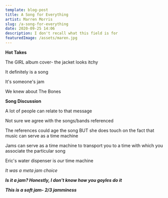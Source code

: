 ```yaml
---
template: blog-post
title: A Song for Everything
artist: Marren Morris
slug: /a-song-for-everything
date: 2020-09-25 14:06
description: I don't recall what this field is for
featuredImage: /assets/maren.jpg
---
```

**Hot Takes**

The GIRL album cover- the jacket looks itchy

It definitely is a song

It's someone's jam

We knew about The Bones

**Song Discussion**

A lot of people can relate to that message 

Not sure we agree with the songs/bands referenced

The references could age the song BUT she does touch on the fact that music can serve as a time machine

Jams can serve as a time machine to transport you to a time with which you associate the particular song

Eric's water dispenser is *our* time machine

*It was a meta jam choice*

***Is it a jam? Honestly, I don't know how you goyles do it***

***This is a soft jam- 2/3 jamminess***